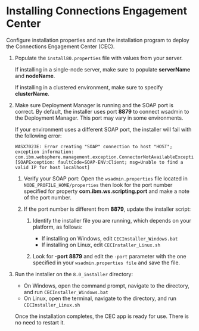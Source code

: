 # Installing Connections Engagement Center

Configure installation properties and run the installation program to deploy the Connections Engagement Center (CEC).

1.  Populate the `install80.properties` file with values from your server.

    If installing in a single-node server, make sure to populate **serverName** and **nodeName**.

    If installing in a clustered environment, make sure to specify **clusterName**.

2. Make sure Deployment Manager is running and the SOAP port is correct. By default, the installer uses port **8879** to connect wsadmin to the Deployment Manager. This port may vary in some environments.

    If your environment uses a different SOAP port, the installer will fail with the following error:
    
    ```
    WASX7023E: Error creating "SOAP" connection to host "HOST"; exception information: com.ibm.websphere.management.exception.ConnectorNotAvailableException: [SOAPException: faultCode=SOAP-ENV:Client; msg=Unable to find a valid IP for host localhost]
    ```

    1.  Verify your SOAP port: Open the `wsadmin.properties` file located in `NODE_PROFILE_HOME/properties` then look for the port number specified for property **com.ibm.ws.scripting.port** and make a note of the port number.

    2.  If the port number is different from **8879**, update the installer script:

        1.  Identify the installer file you are running, which depends on your platform, as follows:

            -   If installing on Windows, edit `CECInstaller_Windows.bat`
            -    If installing on Linux, edit `CECInstaller_Linux.sh`

        2.  Look for **-port 8879** and edit the `-port` parameter with the one specified in your `wsadmin.properties file` and save the file.

3. Run the installer on the `8.0_installer` directory:

    -   On Windows, open the command prompt, navigate to the directory, and run `CECInstaller_Windows.bat`
    -   On Linux, open the terminal, navigate to the directory, and run `CECInstaller_Linux.sh`

    Once the installation completes, the CEC app is ready for use. There is no need to restart it.



